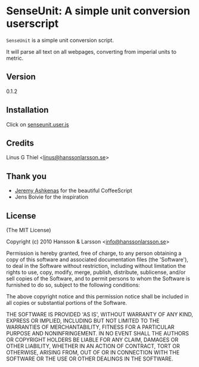 SenseUnit: A simple unit conversion userscript
=================================================================================

`SenseUnit` is a simple unit conversion script.

It will parse all text on all webpages, converting from imperial units to metric.

## Version
0.1.2

## Installation

Click on [senseunit.user.js](/linus/senseunit/raw/0.1.2/senseunit.user.js)

## Credits

Linus G Thiel &lt;linus@hanssonlarsson.se&gt;

## Thank you

- [Jeremy Ashkenas](http://github.com/jashkenas) for the beautiful CoffeeScript
- Jens Boivie for the inspiration

## License 

(The MIT License)

Copyright (c) 2010 Hansson &amp; Larsson &lt;info@hanssonlarsson.se&gt;

Permission is hereby granted, free of charge, to any person obtaining
a copy of this software and associated documentation files (the
'Software'), to deal in the Software without restriction, including
without limitation the rights to use, copy, modify, merge, publish,
distribute, sublicense, and/or sell copies of the Software, and to
permit persons to whom the Software is furnished to do so, subject to
the following conditions:

The above copyright notice and this permission notice shall be
included in all copies or substantial portions of the Software.

THE SOFTWARE IS PROVIDED 'AS IS', WITHOUT WARRANTY OF ANY KIND,
EXPRESS OR IMPLIED, INCLUDING BUT NOT LIMITED TO THE WARRANTIES OF
MERCHANTABILITY, FITNESS FOR A PARTICULAR PURPOSE AND NONINFRINGEMENT.
IN NO EVENT SHALL THE AUTHORS OR COPYRIGHT HOLDERS BE LIABLE FOR ANY
CLAIM, DAMAGES OR OTHER LIABILITY, WHETHER IN AN ACTION OF CONTRACT,
TORT OR OTHERWISE, ARISING FROM, OUT OF OR IN CONNECTION WITH THE
SOFTWARE OR THE USE OR OTHER DEALINGS IN THE SOFTWARE.
